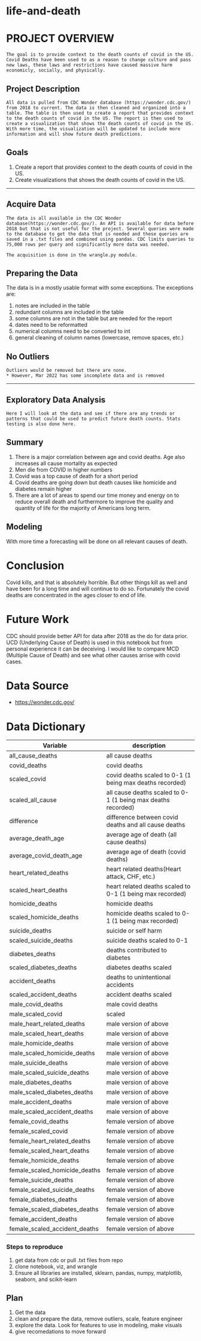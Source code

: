 # life-and-death
# PROJECT OVERVIEW

    The goal is to provide context to the death counts of covid in the US. Covid Deaths have been used to as a reason to change culture and pass new laws, these laws and restrictions have caused massive harm economicly, socially, and physically.

## Project Description

    All data is pulled from CDC Wonder database (https://wonder.cdc.gov/) from 2018 to current. The data is then cleaned and organized into a table. The table is then used to create a report that provides context to the death counts of covid in the US. The report is then used to create a visualization that shows the death counts of covid in the US. With more time, the visualization will be updated to include more information and will show future death predictions.

## Goals
1. Create a report that provides context to the death counts of covid in the US.
2. Create visualizations that shows the death counts of covid in the US.

---

## Acquire Data

    The data is all available in the CDC Wonder database(https://wonder.cdc.gov/). An API is available for data before 2018 but that is not useful for the project. Several queries were made to the database to get the data that is needed and these queries are saved in a .txt files and combined using pandas. CDC limits queries to 75,000 rows per query and significantly more data was needed.

    The acquisition is done in the wrangle.py module.

## Preparing the Data

The data is in a mostly usable format with some exceptions. The exceptions are:
1. notes are included in the table
2. redundant columns are included in the table
3. some columns are not in the table but are needed for the report
4. dates need to be reformatted
5. numerical columns need to be converted to int
6. general cleaning of column names (lowercase, remove spaces, etc.)

## No Outliers
    Outliers would be removed but there are none. 
    * However, Mar 2022 has some incomplete data and is removed

---

## Exploratory Data Analysis
    Here I will look at the data and see if there are any trends or patterns that could be used to predict future death counts. Stats testing is also done here.

## Summary

1. There is a major correlation between age and covid deaths. Age also increases all cause mortality as expected
2. Men die from COVID in higher numbers
3. Covid was a top cause of death for a short period
4. Covid deaths are going down but death causes like homicide and diabetes remain higher
5. There are a lot of areas to spend our time money and energy on to reduce overall death and furthermore to improve the quality and quantity of life for the majority of Americans long term.

## Modeling
With more time a forecasting will be done on all relevant causes of death.

# Conclusion
Covid kills, and that is absolutely horrible. But other things kill as well and have been for a long time and will continue to do so. Fortunately the covid deaths are concentrated in the ages closer to end of life.

# Future Work
CDC should provide better API for data after 2018 as the do for data prior. UCD (Underlying Cause of Death) is used in this notebook but from personal experience it can be deceiving. I would like to compare MCD (Multiple Cause of Death) and see what other causes arrise with covid cases.

# Data Source
* https://wonder.cdc.gov/

# Data Dictionary
|Variable                       | description 
|-------------------------------|-------------
|all_cause_deaths               | all cause deaths      
|covid_deaths                   | covid deaths        
|scaled_covid                   | covid deaths scaled to 0-1 (1 being max deaths recorded)
|scaled_all_cause               | all cause deaths scaled to 0-1 (1 being max deaths recorded)
|difference                     | difference between covid deaths and all cause deaths
|average_death_age              | average age of death (all cause deaths)
|average_covid_death_age        | average age of death (covid deaths)
|heart_related_deaths           | heart related deaths(Heart attack, CHF, etc.)
|scaled_heart_deaths            | heart related deaths scaled to 0-1 (1 being max recorded)
|homicide_deaths                | homicide deaths
|scaled_homicide_deaths         | homicide deaths scaled to 0-1 (1 being max recorded)
|suicide_deaths                 | suicide or self harm
|scaled_suicide_deaths          | suicide deaths scaled to 0-1
|diabetes_deaths                | deaths contributed to diabetes
|scaled_diabetes_deaths         | diabetes deaths scaled
|accident_deaths                | deaths to unintentional accidents
|scaled_accident_deaths         | accident deaths scaled
|male_covid_deaths              | male covid deaths
|male_scaled_covid              | scaled
|male_heart_related_deaths      | male version of above
|male_scaled_heart_deaths       | male version of above
|male_homicide_deaths           | male version of above
|male_scaled_homicide_deaths    | male version of above
|male_suicide_deaths            | male version of above
|male_scaled_suicide_deaths     | male version of above
|male_diabetes_deaths           | male version of above
|male_scaled_diabetes_deaths    | male version of above
|male_accident_deaths           | male version of above
|male_scaled_accident_deaths    | male version of above
|female_covid_deaths            | female version of above
|female_scaled_covid            | female version of above
|female_heart_related_deaths    | female version of above
|female_scaled_heart_deaths     | female version of above
|female_homicide_deaths         | female version of above
|female_scaled_homicide_deaths  | female version of above
|female_suicide_deaths          | female version of above
|female_scaled_suicide_deaths   | female version of above
|female_diabetes_deaths         | female version of above
|female_scaled_diabetes_deaths  | female version of above
|female_accident_deaths         | female version of above
|female_scaled_accident_deaths  | female version of above

### Steps to reproduce
1. get data from cdc or pull .txt files from repo
2. clone notebook, viz, and wrangle
3. Ensure all libraries are installed, sklearn, pandas, numpy, matplotlib, seaborn, and scikit-learn

## Plan
1. Get the data
2. clean and prepare the data, remove outliers, scale, feature engineer
3. explore the data. Look for features to use in modeling, make visuals
4. give recomedations to move forward
